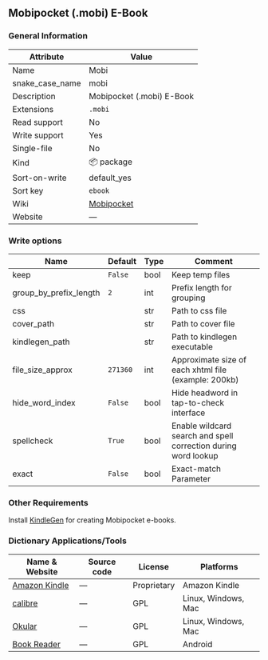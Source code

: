 ## Mobipocket (.mobi) E-Book

### General Information

| Attribute       | Value                                                  |
| --------------- | ------------------------------------------------------ |
| Name            | Mobi                                                   |
| snake_case_name | mobi                                                   |
| Description     | Mobipocket (.mobi) E-Book                              |
| Extensions      | `.mobi`                                                |
| Read support    | No                                                     |
| Write support   | Yes                                                    |
| Single-file     | No                                                     |
| Kind            | 📦 package                                              |
| Sort-on-write   | default_yes                                            |
| Sort key        | `ebook`                                                |
| Wiki            | [Mobipocket](https://en.wikipedia.org/wiki/Mobipocket) |
| Website         | ―                                                      |

### Write options

| Name                   | Default  | Type | Comment                                                        |
| ---------------------- | -------- | ---- | -------------------------------------------------------------- |
| keep                   | `False`  | bool | Keep temp files                                                |
| group_by_prefix_length | `2`      | int  | Prefix length for grouping                                     |
| css                    |          | str  | Path to css file                                               |
| cover_path             |          | str  | Path to cover file                                             |
| kindlegen_path         |          | str  | Path to kindlegen executable                                   |
| file_size_approx       | `271360` | int  | Approximate size of each xhtml file (example: 200kb)           |
| hide_word_index        | `False`  | bool | Hide headword in tap-to-check interface                        |
| spellcheck             | `True`   | bool | Enable wildcard search and spell correction during word lookup |
| exact                  | `False`  | bool | Exact-match Parameter                                          |



### Other Requirements

Install [KindleGen](https://wiki.mobileread.com/wiki/KindleGen) for creating Mobipocket e-books.

### Dictionary Applications/Tools

| Name & Website                                                             | Source code | License     | Platforms           |
| -------------------------------------------------------------------------- | ----------- | ----------- | ------------------- |
| [Amazon Kindle](https://www.amazon.com/kindle)                             | ―           | Proprietary | Amazon Kindle       |
| [calibre](https://calibre-ebook.com/)                                      | ―           | GPL         | Linux, Windows, Mac |
| [Okular](https://okular.kde.org/)                                          | ―           | GPL         | Linux, Windows, Mac |
| [Book Reader](https://f-droid.org/en/packages/com.github.axet.bookreader/) | ―           | GPL         | Android             |
